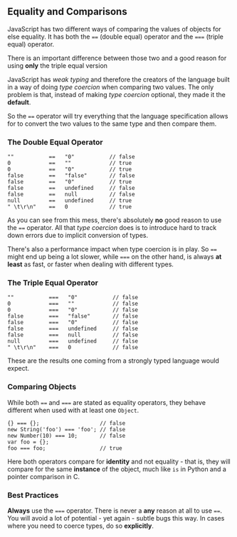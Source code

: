 ## Equality and Comparisons

JavaScript has two different ways of comparing the values of objects for else
equality. It has both the `==` (double equal) operator and the `===`
(triple equal) operator.

There is an important difference between those two and a good reason for 
using **only** the triple equal version

JavaScript has *weak typing* and therefore the creators of the language built in
a way of doing *type coercion* when comparing two values. The only problem is
that, instead of making *type coercion* optional, they made it the **default**.

So the `==` operator will try everything that the language specification allows for to
convert the two values to the same type and then compare them.

### The Double Equal Operator
    
    ""           ==   "0"           // false
    0            ==   ""            // true
    0            ==   "0"           // true
    false        ==   "false"       // false
    false        ==   "0"           // true
    false        ==   undefined     // false
    false        ==   null          // false
    null         ==   undefined     // true
    " \t\r\n"    ==   0             // true

As you can see from this mess, there's absolutely **no** good reason to use the 
`==` operator. All that *type coercion* does is to introduce hard to track 
down errors due to implicit conversion of types.

There's also a performance impact when type coercion is in play. So `==` might
end up being a lot slower, while `===` on the other hand, is always **at least**
as fast, or faster when dealing with different types.

### The Triple Equal Operator

    ""           ===   "0"           // false
    0            ===   ""            // false
    0            ===   "0"           // false
    false        ===   "false"       // false
    false        ===   "0"           // false
    false        ===   undefined     // false
    false        ===   null          // false
    null         ===   undefined     // false
    " \t\r\n"    ===   0             // false

These are the results one coming from a strongly typed language would expect.

### Comparing Objects

While both `==` and `===` are stated as equality operators, they behave different
when used with at least one `Object`.

    {} === {};                   // false
    new String('foo') === 'foo'; // false
    new Number(10) === 10;       // false
    var foo = {};
    foo === foo;                 // true

Here both operators compare for **identity** and not equality - that is, they
will compare for the same **instance** of the object, much like `is` in Python and a
pointer comparison in C.

### Best Practices

**Always** use the `===` operator. There is never a **any** reason at all to 
use `==`. You will avoid a lot of potential - yet again - subtle bugs this way. 
In cases where you need to coerce types, do so **explicitly**.

